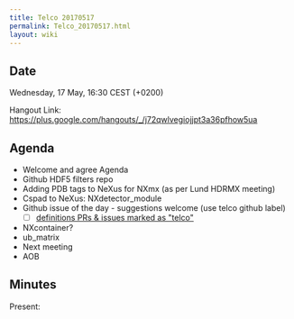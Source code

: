 ```yaml
---
title: Telco 20170517
permalink: Telco_20170517.html
layout: wiki
---
```


Date
----

Wednesday, 17 May, 16:30 CEST (+0200)

<!-- end of autogeneration -->

Hangout Link:
<https://plus.google.com/hangouts/_/j72qwlvegiojjpt3a36pfhow5ua>

Agenda
------

-   Welcome and agree Agenda
-   Github HDF5 filters repo
-   Adding PDB tags to NeXus for NXmx (as per Lund HDRMX meeting)
-   Cspad to NeXus: NXdetector_module
-   Github issue of the day - suggestions welcome (use telco github label)
    - [ ] [definitions PRs & issues marked as "telco"](https://github.com/nexusformat/definitions/labels/telco)
-   NXcontainer?
-   ub_matrix
-   Next meeting
-   AOB

Minutes
-------

Present: 

